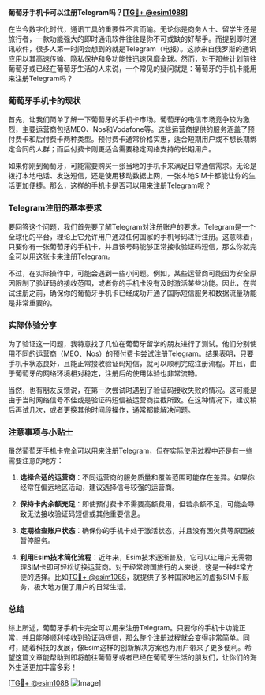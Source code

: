 **葡萄牙手机卡可以注册Telegram吗？[[TG💪+ @esim1088](https://t.me/s/esim1088)]**

在当今数字化时代，通讯工具的重要性不言而喻。无论你是商务人士、留学生还是旅行者，一款功能强大的即时通讯软件往往是你不可或缺的好帮手。而提到即时通讯软件，很多人第一时间会想到的就是Telegram（电报）。这款来自俄罗斯的通讯应用以其高速传输、隐私保护和多功能性迅速风靡全球。然而，对于那些计划前往葡萄牙或已经在葡萄牙生活的人来说，一个常见的疑问就是：葡萄牙的手机卡能用来注册Telegram吗？

### 葡萄牙手机卡的现状

首先，让我们简单了解一下葡萄牙的手机卡市场。葡萄牙的电信市场竞争较为激烈，主要运营商包括MEO、Nos和Vodafone等。这些运营商提供的服务涵盖了预付费卡和后付费卡两种类型。预付费卡通常价格实惠，适合短期用户或不想长期绑定合同的人群；而后付费卡则更适合需要稳定网络支持的长期用户。

如果你刚到葡萄牙，可能需要购买一张当地的手机卡来满足日常通信需求。无论是拨打本地电话、发送短信，还是使用移动数据上网，一张本地SIM卡都能让你的生活更加便捷。那么，这样的手机卡是否可以用来注册Telegram呢？

### Telegram注册的基本要求

要回答这个问题，我们首先要了解Telegram对注册账户的要求。Telegram是一个全球化的平台，理论上它允许用户通过任何国家的手机号码进行注册。这意味着，只要你有一张葡萄牙的手机卡，并且该号码能够正常接收验证码短信，那么你就完全可以用这张卡来注册Telegram。

不过，在实际操作中，可能会遇到一些小问题。例如，某些运营商可能因为安全原因限制了验证码的接收范围，或者你的手机卡没有及时激活某些功能。因此，在尝试注册之前，确保你的葡萄牙手机卡已经成功开通了国际短信服务和数据流量功能是非常重要的。

### 实际体验分享

为了验证这一问题，我特意找了几位在葡萄牙留学的朋友进行了测试。他们分别使用不同的运营商（MEO、Nos）的预付费卡尝试注册Telegram。结果表明，只要手机卡状态良好，且能正常接收验证码短信，就可以顺利完成注册流程。并且，由于葡萄牙的网络环境相对稳定，注册后的使用体验也非常流畅。

当然，也有朋友反馈说，在第一次尝试时遇到了验证码接收失败的情况。这可能是由于当时网络信号不佳或是验证码短信被运营商拦截所致。在这种情况下，建议稍后再试几次，或者更换其他时间段操作，通常都能解决问题。

### 注意事项与小贴士

虽然葡萄牙手机卡完全可以用来注册Telegram，但在实际使用过程中还是有一些需要注意的地方：

1. **选择合适的运营商**：不同运营商的服务质量和覆盖范围可能存在差异。如果你经常在偏远地区活动，建议选择信号较强的运营商。
   
2. **保持卡内余额充足**：即使预付费卡不需要高额费用，但若余额不足，可能会导致无法接收验证码短信或其他重要信息。

3. **定期检查账户状态**：确保你的手机卡处于激活状态，并且没有因欠费等原因被暂停服务。

4. **利用Esim技术简化流程**：近年来，Esim技术逐渐普及，它可以让用户无需物理SIM卡即可轻松切换运营商。对于经常跨国旅行的人来说，这是一种非常方便的选择。比如[TG💪+ @esim1088](https://t.me/s/esim1088)，就提供了多种国家地区的虚拟SIM卡服务，极大地方便了用户的日常生活。

### 总结

综上所述，葡萄牙手机卡完全可以用来注册Telegram。只要你的手机卡功能正常，并且能够顺利接收到验证码短信，那么整个注册过程就会变得非常简单。同时，随着科技的发展，像Esim这样的创新解决方案也为用户带来了更多便利。希望这篇文章能帮助到即将前往葡萄牙或者已经在葡萄牙生活的朋友们，让你们的海外生活更加丰富多彩！

[[TG💪+ @esim1088](https://t.me/s/esim1088) ![Image](https://i.postimg.cc/4NQfJmqS/Snipaste-2025-05-13-00-14-12.png)]